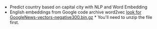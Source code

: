 - Predict country based on capital city with NLP and Word Embedding
- English embeddings from Google code archive word2vec
[look for GoogleNews-vectors-negative300.bin.gz](https://code.google.com/archive/p/word2vec/) * You'll need to unzip the file first.
